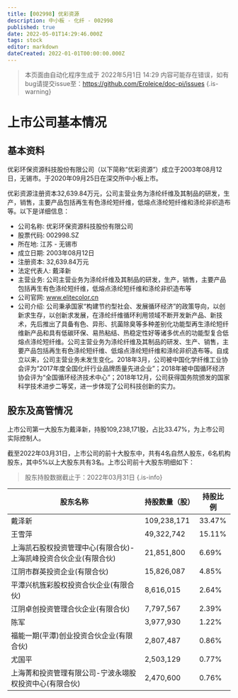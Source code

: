 ```yaml
---
title: [002998] 优彩资源
description: 中小板 - 化纤 - 002998
published: true
date: 2022-05-01T14:29:46.000Z
tags: stock
editor: markdown
dateCreated: 2022-01-01T00:00:00.000Z
---
```


> 本页面由自动化程序生成于 2022年5月1日 14:29
> 内容可能存在错误，如有bug请提交issue至：https://github.com/Eroleice/doc-pi/issues
{.is-warning}

# 上市公司基本情况

## 基本资料

优彩环保资源科技股份有限公司（以下简称“优彩资源”）成立于2003年08月12日，无锡市。于2020年09月25日在深交所中小板上市。

优彩资源注册资本32,639.84万元，公司主营业务为涤纶纤维及其制品的研发，生产，销售，主要产品包括再生有色涤纶短纤维，低熔点涤纶短纤维和涤纶非织造布等。以下是详细信息：

- 公司名称: 优彩环保资源科技股份有限公司
- 股票代码: 002998.SZ
- 所在地: 江苏 - 无锡市
- 成立日期: 2003年08月12日
- 注册资本: 32,639.84万元
- 法定代表人: 戴泽新
- 主营业务: 公司主营业务为涤纶纤维及其制品的研发，生产，销售，主要产品包括再生有色涤纶短纤维，低熔点涤纶短纤维和涤纶非织造布等
- 公司官网: www.elitecolor.cn
- 公司介绍: 公司秉承国家“构建节约型社会、发展循环经济”的政策导向，以创新求生存，以创新求发展，在涤纶纤维循环利用领域不断开发新产品、新技术，先后推出了具备有色、异形、抗菌除臭等多种差别化功能型再生涤纶短纤维新产品和具有低碳环保、易热粘结、热稳定性好等诸多优点的功能型复合低熔点涤纶短纤维。公司主营业务为涤纶纤维及其制品的研发、生产、销售，主要产品包括再生有色涤纶短纤维、低熔点涤纶短纤维和涤纶非织造布等。自成立以来，公司主营业务未发生变化。2018年3月，公司被中国化学纤维工业协会评为“2017年度全国化纤行业品牌质量先进企业”；2018年被中国循环经济协会评为“全国循环经济技术中心”；2018年12月，公司获得国务院颁发的国家科学技术进步二等奖，进一步体现了公司科技创新的实力。


## 股东及高管情况

上市公司第一大股东为戴泽新，持股109,238,171股，占比33.47%，为上市公司实际控制人。

截至2022年03月31日，上市公司的前十大股东中，共有4名自然人股东，6名机构股东，其中5%以上大股东共有3名。上市公司前十大股东明细如下：

> 股东持股数据截止于：2022年03月31日
{.is-info}

| 股东名称 | 持股数量（股） | 持股比例 |
| --- | --- | --- |
| 戴泽新 | 109,238,171 | 33.47% |
| 王雪萍 | 49,322,742 | 15.11% |
| 上海凯石股权投资管理中心(有限合伙)-上海凯峰投资合伙企业(有限合伙) | 21,851,800 | 6.69% |
| 江阴市群英投资企业(有限合伙) | 15,826,087 | 4.85% |
| 平潭兴杭旌彩股权投资合伙企业(有限合伙) | 8,616,015 | 2.64% |
| 江阴卓创投资管理合伙企业(有限合伙) | 7,797,567 | 2.39% |
| 陈军 | 3,977,930 | 1.22% |
| 福能一期(平潭)创业投资合伙企业(有限合伙) | 2,807,487 | 0.86% |
| 尤国平 | 2,503,129 | 0.77% |
| 上海菁和投资管理有限公司-宁波永翊股权投资中心(有限合伙) | 2,470,600 | 0.76% |




